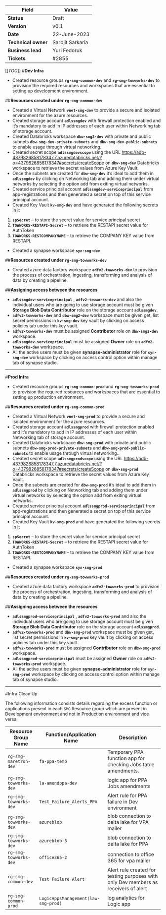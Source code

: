 |Field|Value|
|--|--|
|**Status**|Draft|
|**Version**| v0.1|
|**Date**|22-June-2023|
|**Technical owner**|Sarbjit Sarkaria|
|**Business lead**|Yuri Fedoruk|
|**Tickets**| #2855 <br>

[[_TOC_]]
#**Dev Infra**
*	Created resource groups **`rg-smg-common-dev`** and **`rg-smg-towworks-dev`** to provision the required resources and workspaces that are essential to setting up development environment.

##**Resources created under `rg-smg-common-dev`**

*	Created a Virtual Network **`vnet-smg-dev`** to provide a secure and isolated environment for the azure resources.
*	Created storage account **`adlssmgdev`** with firewall protection enabled and it’s mandatory to add in IP addresses of each user within Networking tab of storage account.
*	Created Databricks workspace **`dbw-smg2-dev`** with private and public subnets **`dbw-smg-dev-private-subnets`** and **`dbw-smg-dev-public-subnets`** to enable usage through virtual networking..
*	Created secret scope **`adlssmgdevscope`** using the URL https://adb-4379826858178347.7.azuredatabricks.net/?o=4379826858178347#secrets/createScope on **`dbw-smg-dev`** Databricks workspace to retrieve the secret values from Azure Key Vault.
*	Once the subnets are created for **`dbw-smg-dev`** it’s ideal to add them in **`adlssmgdev`** by clicking on Networking tab and adding them under virtual networks by selecting the option add from exiting virtual networks.
*	Created service principal account **`adlssmgdev-serviceprincipal`** from app-registrations and then generated a secret on top of this service principal account.
*	Created Key Vault **`kv-smg-dev`** and have generated the following secrets in it
1.	**`spSecret`** – to store the secret value for service principal secret
2.	**`TOWWORKS-RESTAPI-Secret`** – to retrieve the RESTAPI secret value for AuthToken
3.	**`TOWWORKS-RESTCOMPANYNAME`** – to retrieve the COMPANY KEY value from RESTAPI.
*	Created a synapse workspace **`syn-smg-dev`** 

##**Resources created under **`rg-smg-towworks-dev`****

*	Created azure data factory workspace **`adfv2-towworks-dev`** to provision the process of orchestration, ingesting, transforming and analysis of data by creating a pipeline.


##**Assigning access between the resources**

*	**`adlssmgdev-serviceprincipal`** , **`adfv2-towworks-dev`** and also the individual users who are going to use storage account must be given **Storage Blob Data Contributor** role on the storage account **`adlssmgdev`**.
*	**`adfv2-towworks-dev`** and **`dbw-smg2-dev`** workspace must be given get, list secret permissions in **`kv-smg-dev`** key vault by clicking on access policies tab under this key vault.
*	**`adfv2-towworks-dev`** must be assigned **Contributor** role on **`dbw-smg2-dev`** workspace.
*	**`adlssmgdev-serviceprincipal`** must be assigned **Owner** role on **`adfv2-towworks-dev`** workspace.
*	All the active users must be given **synapse-administrator** role for **`syn-smg-dev`** workspace by clicking on access control option within manage tab of  synapse studio.
****

#**Prod Infra**
*	Created resource groups **`rg-smg-common-prod`** and **`rg-smg-towworks-prod`** to provision the required resources and workspaces that are essential to setting up production environment.

##**Resources created under `rg-smg-common-prod`**

*	Created a Virtual Network **`vnet-smg-prod`** to provide a secure and isolated environment for the azure resources.
*	Created storage account **`adlssmgprod`** with firewall protection enabled and it’s mandatory to add in IP addresses of each user within Networking tab of storage account.
*	Created Databricks workspace **`dbw-smg-prod`** with private and public subnets **`dbw-smg-prod-private-subnets`** and **`dbw-smg-prod-public-subnets`** to enable usage through virtual networking..
*	Created secret scope **`adlssmgprodscope`** using the URL https://adb-4379826858178347.7.azuredatabricks.net/?o=4379826858178347#secrets/createScope on **`dbw-smg-prod`** Databricks workspace to retrieve the secret values from Azure Key Vault.
*	Once the subnets are created for **`dbw-smg-prod`** it’s ideal to add them in **`adlssmgprod`** by clicking on Networking tab and adding them under virtual networks by selecting the option add from exiting virtual networks.
*	Created service principal account **`adlssmgprod-serviceprincipal`** from app-registrations and then generated a secret on top of this service principal account.
*	Created Key Vault **`kv-smg-prod`** and have generated the following secrets in it
1.	**`spSecret`** – to store the secret value for service principal secret
2.	**`TOWWORKS-RESTAPI-Secret`** – to retrieve the RESTAPI secret value for AuthToken
3.	**`TOWWORKS-RESTCOMPANYNAME`** – to retrieve the COMPANY KEY value from RESTAPI.
*	Created a synapse workspace **`syn-smg-prod`** 

##**Resources created under **`rg-smg-towworks-prod`****

*	Created azure data factory workspace **`adfv2-towworks-prod`** to provision the process of orchestration, ingesting, transforming and analysis of data by creating a pipeline.




##**Assigning access between the resources**

*	**`adlssmgprod-serviceprincipal`** , **`adfv2-towworks-prod`** and also the individual users who are going to use storage account must be given **Storage Blob Data Contributor** role on the storage account **`adlssmgprod`**.
*	**`adfv2-towworks-prod`** and **`dbw-smg-prod`** workspace must be given get, list secret permissions in **`kv-smg-prod`** key vault by clicking on access policies tab under this key vault.
*	**`adfv2-towworks-prod`** must be assigned **Contributor** role on **`dbw-smg-prod`** workspace.
*	**`adlssmgprod-serviceprincipal`** must be assigned **Owner** role on **`adfv2-towworks-prod`** workspace.
*	All the active users must be given **synapse-administrator** role for **`syn-smg-prod`** workspace by clicking on access control option within manage tab of  synapse studio.
****

#Infra Clean Up

The following information consists details regarding the excess function or applications present in each `SMG` Resource group which are present in Development environment and not in Production environment and vice versa.

|Resource Group Name| Function/Application Name| Description|
|--|--|--|
|`rg-smg-maretron-dev`| `fa-ppa-temp`| Temporary PPA function app for checking Jobs table amendments.|
|`rg-smg-towworks-dev`| `la-amendppa-dev`| logic app for PPA Jobs amendments|
|`rg-smg-towworks-dev`| `Test_Failure_Alerts_PPA`| Alert rule for PPA failure in Dev environment|
|`rg-smg-towworks-dev`| `azureblob`| blob connection to delta lake for VPA mailer|
|`rg-smg-towworks-dev`| `azureblob-3`| blob connection to delta lake for PPA|
|`rg-smg-towworks-dev`| `office365-2`| connection to office 365 for vpa mailer|
|`rg-smg-common-dev`| `Test Failure Alert`| Alert rule created for testing purposes with only Dev members as receivers of alert|
|`rg-smg-common-prod`| `LogicAppsManagement(law-smg-prod)`| log analytics for Logic app|


